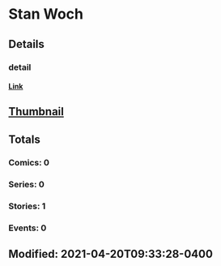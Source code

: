 # Stan  Woch 
## Details
### detail
#### [Link](http://marvel.com/comics/creators/14241/stan_woch?utm_campaign=apiRef&utm_source=225578a89fc76f3d20fbffda5d17a88d)
## [Thumbnail](http://i.annihil.us/u/prod/marvel/i/mg/b/40/image_not_available.jpg)
## Totals
### Comics: 0
### Series: 0
### Stories: 1
### Events: 0
## Modified: 2021-04-20T09:33:28-0400